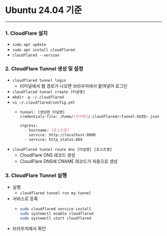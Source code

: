 # Ubuntu 24.04 기준

---

### 1. CloudFlare 설치
- `sudo apt update`
- `sudo apt install cloudflared`
- `cloudflared --version`

### 2. CloudFlare Tunnel 생성 및 설정
- `cloudflared tunnel login`
  - 터미널에서 웹 경로가 나오면 브라우저에서 붙여넣어 로그인
- `cloudflared tunnel create [터널명]`
- `mkdir -p ~/.cloudflared`
- `vi ~/.cloudflared/config.yml`
  - ```bash
    tunnel: [생성한 터널명]
    credentials-file: /home/[유저명]/.cloudflared/<Tunnel-UUID>.json

    ingress:
      - hostname: [호스트명]
        service: http://localhost:8080
      - service: http_status:404
- `cloudflared tunnel route dns [터널명] [호스트명]`
  - CloudFlare DNS 레코드 생성
  - CloudFlare DNS에 CNAME 레코드가 자동으로 생성

### 3. CloudFlare Tunnel 실행
- 실행
  - `cloudflared tunnel run my-tunnel`
- 서비스로 등록
  - ```bash
    sudo cloudflared service install
    sudo systemctl enable cloudflared
    sudo systemctl start cloudflared
- 브라우저에서 확인